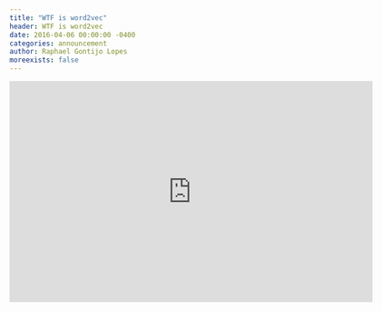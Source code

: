 ```yaml
---
title: "WTF is word2vec"
header: WTF is word2vec
date: 2016-04-06 00:00:00 -0400
categories: announcement
author: Raphael Gontijo Lopes
moreexists: false
---
```

<!-- embedded slides should have width="640" height="389" -->
<div class="has-text-centered" style="width:100%;"><iframe src="https://docs.google.com/presentation/d/1gRvPDJ95EjJz_Wy0Yv1qahcW544Jxg9veBMHA0s3GCM/embed?start=false&loop=false&delayms=3000" frameborder="0" width="640" height="389" allowfullscreen="true" mozallowfullscreen="true" webkitallowfullscreen="true"></iframe></div>
